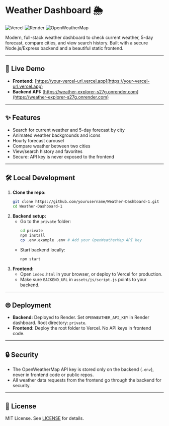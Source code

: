 
# Weather Dashboard 🌦️

![Vercel](https://img.shields.io/badge/Frontend-Vercel-blue?logo=vercel)
![Render](https://img.shields.io/badge/Backend-Render-green?logo=render)
![OpenWeatherMap](https://img.shields.io/badge/API-OpenWeatherMap-orange?logo=OpenWeatherMap)

Modern, full-stack weather dashboard to check current weather, 5-day forecast, compare cities, and view search history. Built with a secure Node.js/Express backend and a beautiful static frontend.

---

## 🚀 Live Demo

- **Frontend:** [https://your-vercel-url.vercel.app](https://your-vercel-url.vercel.app)  
- **Backend API:** [https://weather-explorer-s27g.onrender.com](https://weather-explorer-s27g.onrender.com)

---

## ✨ Features

- Search for current weather and 5-day forecast by city
- Animated weather backgrounds and icons
- Hourly forecast carousel
- Compare weather between two cities
- View/search history and favorites
- Secure: API key is never exposed to the frontend


---

## 🛠️ Local Development

1. **Clone the repo:**
   ```sh
   git clone https://github.com/yourusername/Weather-Dashboard-1.git
   cd Weather-Dashboard-1
   ```
2. **Backend setup:**
   - Go to the `private` folder:
     ```sh
     cd private
     npm install
     cp .env.example .env # Add your OpenWeatherMap API key
     ```
   - Start backend locally:
     ```sh
     npm start
     ```
3. **Frontend:**
   - Open `index.html` in your browser, or deploy to Vercel for production.
   - Make sure `BACKEND_URL` in `assets/js/script.js` points to your backend.

---

## 🌐 Deployment

- **Backend:** Deployed to Render. Set `OPENWEATHER_API_KEY` in Render dashboard. Root directory: `private`.
- **Frontend:** Deploy the root folder to Vercel. No API keys in frontend code.

---

## 🔒 Security

- The OpenWeatherMap API key is stored only on the backend (`.env`), never in frontend code or public repos.
- All weather data requests from the frontend go through the backend for security.

---

## 📄 License

MIT License. See [LICENSE](LICENSE) for details.


